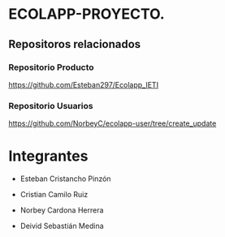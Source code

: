 # ECOLAPP-PROYECTO.

## Repositoros relacionados

### Repositorio Producto

https://github.com/Esteban297/Ecolapp_IETI

### Repositorio Usuarios

https://github.com/NorbeyC/ecolapp-user/tree/create_update


# Integrantes

- Esteban Cristancho Pinzón

- Cristian Camilo Ruiz

- Norbey Cardona Herrera

- Deivid Sebastián Medina
